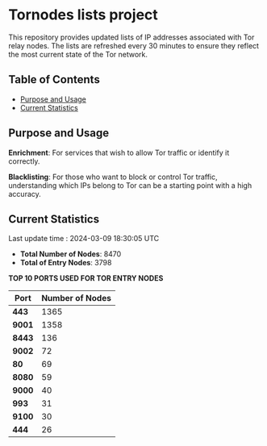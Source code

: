 # Tornodes lists project

This repository provides updated lists of IP addresses associated with Tor relay nodes. The lists are refreshed every 30 minutes to ensure they reflect the most current state of the Tor network.

## Table of Contents

- [Purpose and Usage](#purpose-and-usage)
- [Current Statistics](#current-statistics)


## Purpose and Usage

**Enrichment**: For services that wish to allow Tor traffic or identify it correctly.

**Blacklisting**: For those who want to block or control Tor traffic, understanding which IPs belong to Tor can be a starting point with a high accuracy.

## Current Statistics

Last update time : 2024-03-09 18:30:05 UTC

- **Total Number of Nodes**: 8470
- **Total of Entry Nodes**: 3798

**TOP 10 PORTS USED FOR TOR ENTRY NODES**

| **Port** | **Number of Nodes** |
|------|-----------------|
| **443**   | 1365  |
| **9001**   | 1358  |
| **8443**   | 136  |
| **9002**   | 72  |
| **80**   | 69  |
| **8080**   | 59  |
| **9000**   | 40  |
| **993**   | 31  |
| **9100**   | 30  |
| **444**   | 26  |

